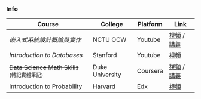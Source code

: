 ### Info

| Course | College | Platform | Link |  
| --- | --- | --- | --- | 
| *嵌入式系統設計概論與實作* | NCTU OCW | Youtube | [視頻](https://www.youtube.com/playlist?list=PLj6E8qlqmkFsMfCCZ1_UmYpj7Vl7tPU5u) / [講義](http://ocw.nctu.edu.tw/course_detail.php?bgid=9&gid=0&nid=246) |
| *Introduction to Databases* | Stanford | Youtube | [視頻](https://www.youtube.com/playlist?list=PLroEs25KGvwzmvIxYHRhoGTz9w8LeXek0) |
| <del>Data Science Math Skills</del> <small>(轉記實體筆記)</small> | Duke University | Coursera | [視頻](https://www.coursera.org/learn/datasciencemathskills/home/info) / [講義](https://www.coursera.org/learn/datasciencemathskills/resources/6C6Jc)
| Introduction to Probability | Harvard | Edx | [視頻](https://courses.edx.org/courses/course-v1:HarvardX+STAT110x+2T2017/course/)